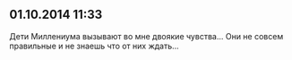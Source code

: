 ## 01.10.2014 11:33

Дети Миллениума вызывают во мне двоякие чувства... Они не совсем правильные и не знаешь что от них
ждать...
